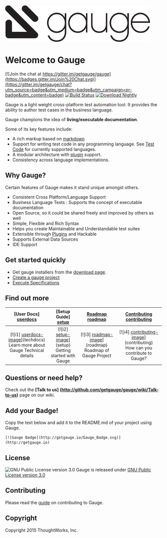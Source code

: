 ![Gauge Logo](Gauge-Logo.png)

# Welcome to Gauge

[![Join the chat at https://gitter.im/getgauge/gauge](https://badges.gitter.im/Join%20Chat.svg)](https://gitter.im/getgauge/chat?utm_source=badge&utm_medium=badge&utm_campaign=pr-badge&utm_content=badge) [![Build Status](https://snap-ci.com/getgauge/gauge/branch/master/build_image)](https://snap-ci.com/getgauge/gauge/branch/master)  [ ![Download Nightly](https://api.bintray.com/packages/gauge/Gauge/Nightly/images/download.svg) ](https://bintray.com/gauge/Gauge/Nightly/_latestVersion)

Gauge is a light weight cross-platform test automation tool. It provides the ability to author test cases in the business language.

Gauge champions the idea of **living/executable documentation**.

Some of its key features include:

* A rich markup based on [markdown](https://en.wikipedia.org/wiki/Markdown)
* Support for writing test code in any programming language. See [Test Code](http://getgauge.io/documentation/user/current/test_code/index.html) for currently supported languages.
* A modular architecture with [plugin](http://getgauge.io/documentation/user/current/plugins/README.html) support.
* Consistency across language implementations.

## Why Gauge?

Certain features of Gauge makes it stand unique amongst others.

* Consistent Cross Platform/Language Support
* Business Language Tests : Supports the concept of executable documentation
* Open Source, so it could be shared freely and improved by others as well
* Simple, Flexible and Rich Syntax
* Helps you create Maintainable and Understandable test suites
* Extensible through [Plugins](http://getgauge.io/documentation/user/current/plugins/README.html) and Hackable
* Supports External Data Sources
* IDE Support

## Get started quickly

* Get gauge installers from the [download page](http://getgauge.io/download.html).
* [Create a gauge project](http://getgauge.io/documentation/user/current/getting_started/creating_a_gauge_project.html)
* [Execute Specifications](http://getgauge.io/documentation/user/current/execution/README.html)

## Find out more

| **[User Docs] [userdocs]**     | **[Setup Guide] [setup]**     | **[Roadmap] [roadmap]**           | **[Contributing] [contributing]**           |
|:-------------------------------------:|:-------------------------------:|:-----------------------------------:|:---------------------------------------------:|
| [![i1] [userdocs-image]](techdocs)<br>Learn more about Gauge Technical details | [![i2] [setup-image]](setup)<br> Getting started with Gauge | [![i3] [roadmap-image]](roadmap)<br>Roadmap of Gauge Project | [![i4] [contributing-image]](contributing)<br>How can you contribute to Gauge? |


## Questions or need help?

Check out the **[Talk to us] (http://github.com/getgauge/gauge/wiki/Talk-to-us)** page on our wiki.

[userdocs-image]:https://d3i6fms1cm1j0i.cloudfront.net/github/images/techdocs.png
[setup-image]:https://d3i6fms1cm1j0i.cloudfront.net/github/images/setup.png
[roadmap-image]:https://d3i6fms1cm1j0i.cloudfront.net/github/images/roadmap.png
[contributing-image]:https://d3i6fms1cm1j0i.cloudfront.net/github/images/contributing.png

[userdocs]:http://getgauge.io/documentation/user/current/index.html
[setup]:https://github.com/getgauge/gauge/wiki/Setting-up-Gauge
[roadmap]:http://github.com/getgauge/gauge/wiki/Product-Roadmap
[contributing]:CONTRIBUTING.md

## Add your Badge!
Copy the text below and add it to the README.md of your project using Gauge.

```
[![Gauge Badge](http://getgauge.io/Gauge_Badge.svg)](http://getgauge.io)
```

## License

![GNU Public License version 3.0](http://www.gnu.org/graphics/gplv3-127x51.png)
Gauge is released under [GNU Public License version 3.0](http://www.gnu.org/licenses/gpl-3.0.txt)

## Contributing

Please read the [guide](CONTRIBUTING.md) on contributing to Gauge.

## Copyright

Copyright 2015 ThoughtWorks, Inc.
